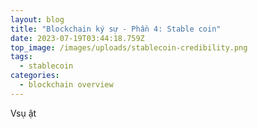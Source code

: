 ```yaml
---
layout: blog
title: "Blockchain ký sự - Phần 4: Stable coin"
date: 2023-07-19T03:44:18.759Z
top_image: /images/uploads/stablecoin-credibility.png
tags:
  - stablecoin
categories:
  - blockchain overview
---
```

V﻿sụ  ật